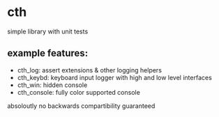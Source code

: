# cth
simple library with unit tests

## example features:
- cth_log: assert extensions & other logging helpers
- cth_keybd: keyboard input logger with high and low level interfaces
- cth_win: hidden console
- cth_console: fully color supported console

absoloutly no backwards compartibility guaranteed
